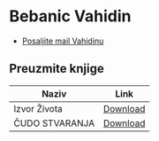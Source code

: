 # Bebanic Vahidin

- [Posaljite mail Vahidinu](mailto:bebanic.vahidin.knjige@gmail.com)

## Preuzmite knjige

Naziv | Link
------------ | -------------
Izvor Života |   [Download](https://bebanicvahidin.github.io/knjige/izvor-zivota.pdf)
ČUDO STVARANJA | [Download](https://bebanicvahidin.github.io/knjige/cudo-stvaranja.pdf)


<!-- ## Google Drive 

[Knjige](https://drive.google.com/drive/folders/10n1pSev3GnRYpJhjO_CM3tkhAPzB5mIy?usp=sharing)

<iframe frameborder="0" height="500px" src="https://drive.google.com/embeddedfolderview?id=10n1pSev3GnRYpJhjO_CM3tkhAPzB5mIy#list" width="100%"></iframe>

<!-- Global site tag (gtag.js) - Google Analytics -->


